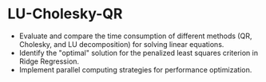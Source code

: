 # LU-Cholesky-QR
- Evaluate and compare the time consumption of different methods (QR, Cholesky, and LU decomposition) for solving linear equations.
- Identify the "optimal" solution for the penalized least squares criterion in Ridge Regression.
- Implement parallel computing strategies for performance optimization.
